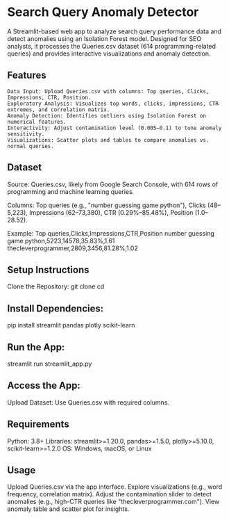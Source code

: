 # Search Query Anomaly Detector
A Streamlit-based web app to analyze search query performance data and detect anomalies using an Isolation Forest model. Designed for SEO analysts, it processes the Queries.csv dataset (614 programming-related queries) and provides interactive visualizations and anomaly detection.

## Features
```
Data Input: Upload Queries.csv with columns: Top queries, Clicks, Impressions, CTR, Position.
Exploratory Analysis: Visualizes top words, clicks, impressions, CTR extremes, and correlation matrix.
Anomaly Detection: Identifies outliers using Isolation Forest on numerical features.
Interactivity: Adjust contamination level (0.005–0.1) to tune anomaly sensitivity.
Visualizations: Scatter plots and tables to compare anomalies vs. normal queries.
```

## Dataset

Source: Queries.csv, likely from Google Search Console, with 614 rows of programming and machine learning queries.

Columns: Top queries (e.g., "number guessing game python"), Clicks (48–5,223), Impressions (62–73,380), CTR (0.29%–85.48%), Position (1.0–28.52).

Example:
Top queries,Clicks,Impressions,CTR,Position
number guessing game python,5223,14578,35.83%,1.61
thecleverprogrammer,2809,3456,81.28%,1.02



## Setup Instructions

Clone the Repository:
git clone <repository-url>
cd <repository-folder>


## Install Dependencies:
pip install streamlit pandas plotly scikit-learn


## Run the App:
streamlit run streamlit_app.py


## Access the App: 

Upload Dataset: Use Queries.csv with required columns.


## Requirements

Python: 3.8+
Libraries: streamlit>=1.20.0, pandas>=1.5.0, plotly>=5.10.0, scikit-learn>=1.2.0
OS: Windows, macOS, or Linux

## Usage

Upload Queries.csv via the app interface.
Explore visualizations (e.g., word frequency, correlation matrix).
Adjust the contamination slider to detect anomalies (e.g., high-CTR queries like "thecleverprogrammer.com").
View anomaly table and scatter plot for insights.

